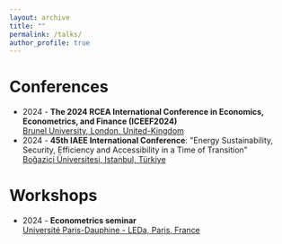 ```yaml
---
layout: archive
title: ""
permalink: /talks/
author_profile: true
---
```


Conferences
======
 * 2024 -  **The 2024 RCEA International Conference in Economics, Econometrics, and Finance (ICEEF2024)**\
   [Brunel University, London, United-Kingdom](https://www.rcea.world/events/forthcoming-events/the-2024-rcea-international-conference)
 * 2024 -  **45th IAEE International Conference**: "Energy Sustainability, Security, Efficiency and Accessibility in a Time of Transition"\
    [Boğaziçi Üniversitesi, Istanbul, Türkiye](https://www.iaee2024.org.tr/)

    
Workshops
======
* 2024 -  **Econometrics seminar**\
  [Université Paris-Dauphine - LEDa, Paris, France](https://leda.dauphine.fr/fr/seminaire-externe/seminaires-thematiques.html)


